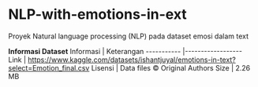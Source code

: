 # NLP-with-emotions-in-ext
Proyek Natural language processing (NLP) pada dataset emosi dalam text

**Informasi Dataset** 
Informasi   | Keterangan 
----------- |------------------
Link        | https://www.kaggle.com/datasets/ishantjuyal/emotions-in-text?select=Emotion_final.csv
Lisensi     | Data files © Original Authors
Size        | 2.26 MB


